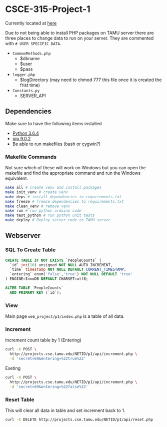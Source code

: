 # CSCE-315-Project-1

Currently located at [here](http://projects.cse.tamu.edu/josephmart/p1/)

Due to not being able to install PHP packages on TAMU server there are
three places to change data to run on your server. They are commented
with `# USER SPECIFIC DATA`.

* `CommonMethods.php`
	* $dbname
	* $user
	* $pass
* `logger.php`
	* $logDirectory (may need to chmod 777 this file once it is created the frist time)
* `Constants.py`
	* SERVER_API

## Dependencies

Make sure to have the following items installed

* [Python 3.6.4](https://www.python.org/downloads/release/python-364/)
* [pip 9.0.2](https://pypi.python.org/pypi/pip)
* Be able to run makefiles (bash or cygwin?)
### Makefile Commands
Not sure which of these will work on Windows but you can open the makefile and find the
appropriate command and run the Windows equivalent.

```bash
make all # create venv and install packages
make init_venv # create venv
make deps # install dependencies in requirements.txt
make freeze # freeze dependencies to requirements.txt
make clean_venv # remove venv
make run # run python arduino code
make test_python # run python unit tests
make deploy # Deploy server code to TAMU server
```

## Webserver
### SQL To Create Table

```sql
CREATE TABLE IF NOT EXISTS `PeopleCounts` (
  `id` int(10) unsigned NOT NULL AUTO_INCREMENT,
  `time` timestamp NOT NULL DEFAULT CURRENT_TIMESTAMP,
  `entering` enum('false','true') NOT NULL DEFAULT 'true'
) ENGINE=InnoDB DEFAULT CHARSET=utf8;

ALTER TABLE `PeopleCounts`
  ADD PRIMARY KEY (`id`);
```

### View
Main page `web_project/p1/index.php` is a table of all data.

### Increment

Increment count table by 1 (Entering)
```bash
curl -X POST \
  http://projects.cse.tamu.edu/NETID/p1/api/increment.php \
  -d 'secret=69&entering=%22true%22'
```

Exeting
```bash
curl -X POST \
  http://projects.cse.tamu.edu/NETID/p1/api/increment.php \
  -d 'secret=69&entering=%22false%22'
```

### Reset Table

This will clear all data in table and set increment back to 1.

```bash
curl -X DELETE http://projects.cse.tamu.edu/NETID/p1/api/reset.php
```